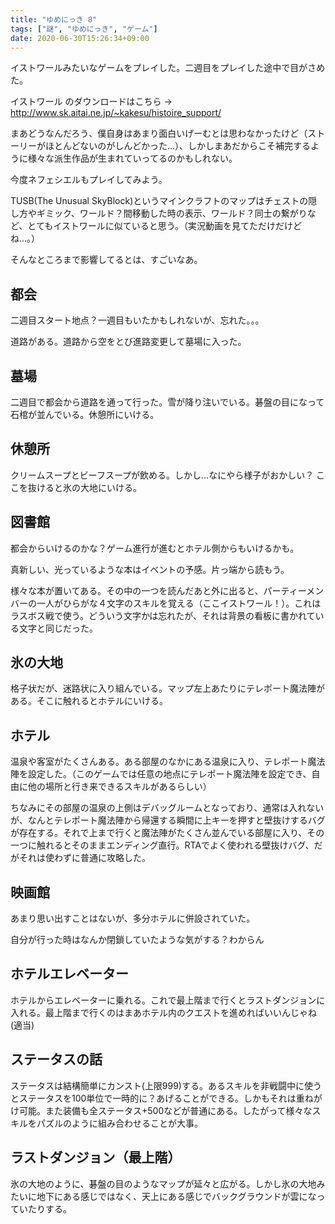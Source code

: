```yaml
---
title: "ゆめにっき 8"
tags: ["謎", "ゆめにっき", "ゲーム"]
date: 2020-06-30T15:26:34+09:00
---
```


イストワールみたいなゲームをプレイした。二週目をプレイした途中で目がさめた。

イストワール のダウンロードはこちら → <http://www.sk.aitai.ne.jp/~kakesu/histoire_support/>

まあどうなんだろう、僕自身はあまり面白いげーむとは思わなかったけど（ストーリーがほとんどないのがしんどかった…）、しかしまあだからこそ補完するように様々な派生作品が生まれていってるのかもしれない。

今度ネフェシエルもプレイしてみよう。

TUSB(The Unusual SkyBlock)というマインクラフトのマップはチェストの隠し方やギミック、ワールド？間移動した時の表示、ワールド？同士の繋がりなど、とてもイストワールに似ていると思う。（実況動画を見てただけだけどね…。）

そんなところまで影響してるとは、すごいなあ。

## 都会

二週目スタート地点？一週目もいたかもしれないが、忘れた。。。

道路がある。道路から空をとび進路変更して墓場に入った。

## 墓場

二週目で都会から道路を通って行った。雪が降り注いでいる。碁盤の目になって石棺が並んでいる。休憩所にいける。

## 休憩所

クリームスープとビーフスープが飲める。しかし…なにやら様子がおかしい？
ここを抜けると氷の大地にいける。

## 図書館

都会からいけるのかな？ゲーム進行が進むとホテル側からもいけるかも。

真新しい、光っているような本はイベントの予感。片っ端から読もう。

様々な本が置いてある。その中の一つを読んだあと外に出ると、パーティーメンバーの一人がひらがな４文字のスキルを覚える（ここイストワール！）。これはラスボス戦で使う。どういう文字かは忘れたが、それは背景の看板に書かれている文字と同じだった。

## 氷の大地

格子状だが、迷路状に入り組んでいる。マップ左上あたりにテレポート魔法陣がある。そこに触れるとホテルにいける。

## ホテル

温泉や客室がたくさんある。ある部屋のなかにある温泉に入り、テレポート魔法陣を設定した。（このゲームでは任意の地点にテレポート魔法陣を設定でき、自由に他の場所と行き来できるスキルがあるらしい）

ちなみにその部屋の温泉の上側はデバッグルームとなっており、通常は入れないが、なんとテレポート魔法陣から帰還する瞬間に上キーを押すと壁抜けするバグが存在する。それで上まで行くと魔法陣がたくさん並んでいる部屋に入り、その一つに触れるとそのままエンディング直行。RTAでよく使われる壁抜けバグ、だがそれは使わずに普通に攻略した。

## 映画館

あまり思い出すことはないが、多分ホテルに併設されていた。

自分が行った時はなんか閉鎖していたような気がする？わからん

## ホテルエレベーター

ホテルからエレベーターに乗れる。これで最上階まで行くとラストダンジョンに入れる。最上階まで行くのはまあホテル内のクエストを進めればいいんじゃね(適当)

## ステータスの話

ステータスは結構簡単にカンスト(上限999)する。あるスキルを非戦闘中に使うとステータスを100単位で一時的に？あげることができる。しかもそれは重ねがけ可能。また装備も全ステータス+500などが普通にある。したがって様々なスキルをパズルのように組み合わせることが大事。

## ラストダンジョン（最上階）

氷の大地のように、碁盤の目のようなマップが延々と広がる。しかし氷の大地みたいに地下にある感じではなく、天上にある感じでバックグラウンドが雲になっていたりする。
